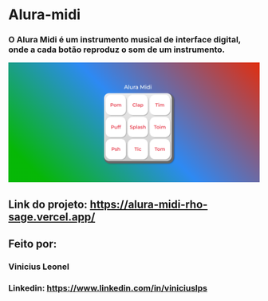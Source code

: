 # Alura-midi

### O Alura Midi é um instrumento musical de interface digital, onde a cada botão reproduz o som de um instrumento. 
![Alura-midi](https://github.com/viniciusleonel/alura-midi/blob/master/img/alura-midi.png)


## Link do projeto: https://alura-midi-rho-sage.vercel.app/

## Feito por:

### Vinicius Leonel

### Linkedin: https://www.linkedin.com/in/viniciuslps
